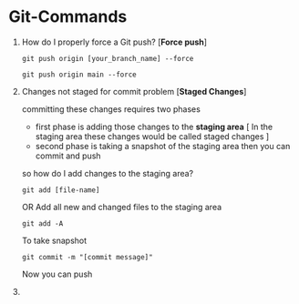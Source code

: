 # Git-Commands
1. How do I properly force a Git push? [**Force push**]

   `git push origin [your_branch_name] --force`
   ```
   git push origin main --force
    ```
   
2. Changes not staged for commit problem [**Staged Changes**]

    committing these changes requires two phases
     - first phase is adding those changes to the **staging area** [ In the staging area these changes would be called staged changes ]
     - second phase is taking a snapshot of the staging area
    then you can commit and push

    so how do I add changes to the staging area?

    `git add [file-name]`

    OR
    Add all new and changed files to the staging area
   
    `git add -A	`

    To take snapshot

    `git commit -m "[commit message]"`

   Now you can push
   

4. 





   
